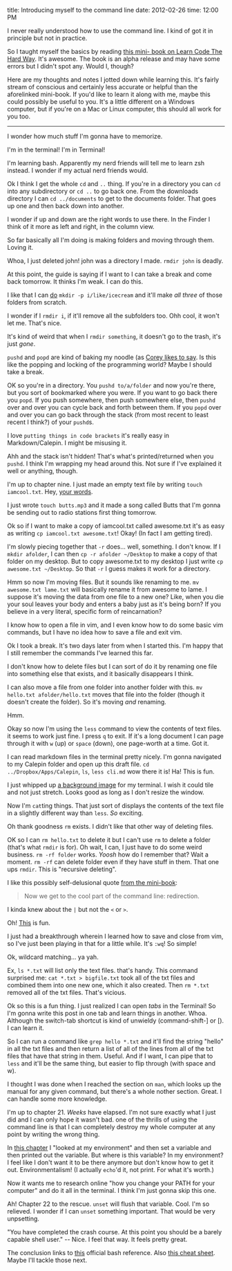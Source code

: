 title: Introducing myself to the command line
date: 2012-02-26
time: 12:00 PM


I never really understood how to use the command line. I kind of got it in principle but not in practice.

So I taught myself the basics by reading [this mini- book on Learn Code The Hard Way](http://cli.learncodethehardway.org/). It's awesome. The book is an alpha release and may have some errors but I didn't spot any. Would I, though?

Here are my thoughts and notes I jotted down while learning this. It's fairly stream of conscious and certainly less accurate or helpful than the aforelinked mini-book. If you'd like to learn it along with me, maybe this could possibly be useful to you. It's a little different on a Windows computer, but if you're on a Mac or Linux computer, this should all work for you too.

* * *

I wonder how much stuff I'm gonna have to memorize.

I'm in the terminal! I'm in Terminal!

I'm learning bash. Apparently my nerd friends will tell me to learn zsh instead. I wonder if my actual nerd friends would.

Ok I think I get the whole `cd` and `..` thing. If you're in a directory you can `cd` into any subdirectory or `cd ..` to go back one. From the downloads directory I can `cd ../documents` to get to the documents folder. That goes up one and then back down into another.

I wonder if up and down are the right words to use there. In the Finder I think of it more as left and right, in the column view.

So far basically all I'm doing is making folders and moving through them. Loving it.

Whoa, I just deleted john! john was a directory I made. `rmdir john` is deadly.

At this point, the guide is saying if I want to I can take a break and come back tomorrow. It thinks I'm weak. I can do this.

I like that I can [do](http://cli.learncodethehardway.org/book/cli-crash-coursech8.html) `mkdir -p i/like/icecream` and it'll make *all three* of those folders from scratch.

I wonder if I `rmdir i`, if it'll remove all the subfolders too. Ohh cool, it won't let me. That's nice.

It's kind of weird that when I `rmdir something`, it doesn't go to the trash, it's just *gone*.

`pushd` and `popd` are kind of baking my noodle (as [Corey likes to say](#deadlinktooldpodcastinterviewiwthcorey). Is this like the popping and locking of the programming world? Maybe I should take a break.

OK so you're in a directory. You `pushd to/a/folder` and now you're there, but you sort of bookmarked where you were. If you want to go back there you `popd`. If you push somewhere, then push somewhere else, then `pushd` over and over you can cycle back and forth between them. If you `popd` over and over you can go back through the stack (from most recent to least recent I think?) of your `pushd`s.

I love `putting things in code brackets` it's really easy in Markdown/Calepin. I might be misusing it.

Ahh and the stack isn't hidden! That's what's printed/returned when you `pushd`. I think I'm wrapping my head around this. Not sure if I've explained it well or anything, though.

I'm up to chapter nine. I just made an empty text file by writing `touch iamcool.txt`. Hey, [your words](http://cli.learncodethehardway.org/book/cli-crash-coursech9.html#x15-460009).

I just wrote `touch butts.mp3` and it made a song called Butts that I'm gonna be sending out to radio stations first thing tomorrow.

Ok so if I want to make a copy of iamcool.txt called awesome.txt it's as easy as writing `cp iamcool.txt awesome.txt`! Okay! (In fact I am getting tired).

I'm slowly piecing together that `-r` does... well, something. I don't know. If I `mkdir afolder`, I can then `cp -r afolder ~/Desktop` to make a copy of that folder on my desktop. But to copy awesome.txt to my desktop I just write `cp awesome.txt ~/Desktop`. So that `-r` I guess makes it work for a directory.

Hmm so now I'm moving files. But it sounds like renaming to me. `mv awesome.txt lame.txt` will basically rename it from awesome to lame. I suppose it's moving the data from one file to a new one? Like, when you die your soul leaves your body and enters a baby just as it's being born? If you believe in a very literal, specific form of reincarnation?

I know how to open a file in vim, and I even know how to do some basic vim commands, but I have no idea how to save a file and exit vim.

Ok I took a break. It's two days later from when I started this. I'm happy that I still remember the commands I've learned this far.

I don't know how to delete files but I can sort of do it by renaming one file into something else that exists, and it basically disappears I think.

I can also move a file from one folder into another folder with this. `mv hello.txt afolder/hello.txt` moves that file into the folder (though it doesn't create the folder). So it's moving *and* renaming.

Hmm.

Okay so now I'm using the `less` command to view the contents of text files. it seems to work just fine. I press `q` to exit. If it's a long document I can page through it with `w` (up) or `space` (down), one page-worth at a time. Got it.

I can read markdown files in the terminal pretty nicely. I'm gonna navigated to my Calepin folder and open up this draft file. `cd ../Dropbox/Apps/Calepin`, `ls`, `less cli.md` wow there it is! Ha! This is fun.

I just whipped up [a background image](http://cl.ly/2q1b430A3t1a1q1y0U1V) for my terminal. I wish it could tile and not just stretch. Looks good as long as I don't resize the window.

Now I'm `cat`ting things. That just sort of displays the contents of the text file in a slightly different way than `less`. *So* exciting.

Oh thank goodness `rm` exists. I didn't like that other way of deleting files.

OK so I can `rm hello.txt` to delete it but I can't use `rm` to delete a folder (that's what `rmdir` is for). Oh wait, I can, I just have to do some weird business. `rm -rf folder` works. *Yoosh* how do I remember that? Wait a moment. `rm -rf` can delete folder even if they have stuff in them. That one ups `rmdir`. This is "recursive deleting".

I like this possibly self-delusional quote [from the mini-book](http://cli.learncodethehardway.org/book/cli-crash-coursech15.html):

> Now we get to the cool part of the command line: redirection.

I kinda knew about the `|` but not the `<` or `>`.

Oh! [This](http://www.secretgeometry.com/apps/cathode/) is fun.

I just had a breakthrough wherein I learned how to save and close from vim, so I've just been playing in that for a little while. It's `:wq`! So simple!

Ok, wildcard matching... ya yah.

Ex, `ls *.txt` will list only the text files. that's handy. This command surprised me: `cat *.txt > bigfile.txt` took all of the txt files and combined them into one new one, which it also created. Then `rm *.txt` removed all of the txt files. That's vicious.

Ok so this is a fun thing. I just realized I can open *tabs* in the Terminal! So I'm gonna write this post in one tab and learn things in another. Whoa. Although the switch-tab shortcut is kind of unwieldy (command-shift-] or [). I can learn it.

So I can run a command like `grep hello *.txt` and it'll find the string "hello" in all the txt files and then return a list of all of the lines from all of the txt files that have that string in them. Useful. And if I want, I can pipe that to `less` and it'll be the same thing, but easier to flip through (with space and w).

I thought I was done when I reached the section on `man`, which looks up the manual for any given command, but there's a whole nother section. Great. I can handle some more knowledge.

I'm up to chapter 21. *Weeks* have elapsed. I'm not sure exactly what I just did and I can only hope it wasn't bad. one of the thrills of using the command line is that I can completely destroy my whole computer at any point by writing the wrong thing.

In [this chapter](http://cli.learncodethehardway.org/book/cli-crash-coursech21.html#x30-9700021) I "looked at my environment" and then set a variable and then printed out the variable. But where is this variable? In my environment? I feel like I don't want it to be there anymore but don't know how to get it out. Environmentalism! (I actually `echo`'d it, not print. For what it's worth.)

Now it wants me to research online "how you change your PATH for your computer" and do it all in the terminal. I think I'm just gonna skip this one.

Ah! Chapter 22 to the rescue. `unset` will flush that variable. Cool. I'm so relieved. I wonder if I can `unset` something important. That would be very unpsetting.

"You have completed the crash course. At this point you should be a barely capable shell user." -- Nice. I feel that way. It feels pretty great.

The conclusion links to [this](http://www.gnu.org/software/bash/manual/bashref.html) official bash reference. Also [this cheat sheet](http://cli.learncodethehardway.org/bash_cheat_sheet.pdf). Maybe I'll tackle those next.